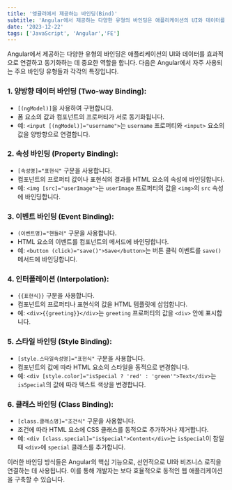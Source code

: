 ```yaml
---
title: '앵귤러에서 제공하는 바인딩(Bind)'
subtitle: 'Angular에서 제공하는 다양한 유형의 바인딩은 애플리케이션의 UI와 데이터를 효과적으로 연결하고 동기화하는 데 중요한 역할을 합니다.'
date: '2023-12-22'
tags: ['JavaScript', 'Angular','FE']
---
```


Angular에서 제공하는 다양한 유형의 바인딩은 애플리케이션의 UI와 데이터를 효과적으로 연결하고 동기화하는 데 중요한 역할을 합니다. 다음은 Angular에서 자주 사용되는 주요 바인딩 유형들과 각각의 특징입니다.

### 1. 양방향 데이터 바인딩 (Two-way Binding):

- `[(ngModel)]`을 사용하여 구현합니다.
- 폼 요소의 값과 컴포넌트의 프로퍼티가 서로 동기화됩니다.
- 예: `<input [(ngModel)]="username">`는 `username` 프로퍼티와 `<input>` 요소의 값을 양방향으로 연결합니다.

### 2. 속성 바인딩 (Property Binding):

- `[속성명]="표현식"` 구문을 사용합니다.
- 컴포넌트의 프로퍼티 값이나 표현식의 결과를 HTML 요소의 속성에 바인딩합니다.
- 예: `<img [src]="userImage">`는 `userImage` 프로퍼티의 값을 `<img>`의 `src` 속성에 바인딩합니다.

### 3. 이벤트 바인딩 (Event Binding):

- `(이벤트명)="핸들러"` 구문을 사용합니다.
- HTML 요소의 이벤트를 컴포넌트의 메서드에 바인딩합니다.
- 예: `<button (click)="save()">Save</button>`는 버튼 클릭 이벤트를 `save()` 메서드에 바인딩합니다.

### 4. 인터폴레이션 (Interpolation):

- `{{표현식}}` 구문을 사용합니다.
- 컴포넌트의 프로퍼티나 표현식의 값을 HTML 템플릿에 삽입합니다.
- 예: `<div>{{greeting}}</div>`는 `greeting` 프로퍼티의 값을 `<div>` 안에 표시합니다.

### 5. 스타일 바인딩 (Style Binding):

- `[style.스타일속성명]="표현식"` 구문을 사용합니다.
- 컴포넌트의 값에 따라 HTML 요소의 스타일을 동적으로 변경합니다.
- 예: `<div [style.color]="isSpecial ? 'red' : 'green'">Text</div>`는 `isSpecial`의 값에 따라 텍스트 색상을 변경합니다.

### 6. 클래스 바인딩 (Class Binding):

- `[class.클래스명]="조건식"` 구문을 사용합니다.
- 조건에 따라 HTML 요소에 CSS 클래스를 동적으로 추가하거나 제거합니다.
- 예: `<div [class.special]="isSpecial">Content</div>`는 `isSpecial`이 참일 때 `<div>`에 `special` 클래스를 추가합니다.

이러한 바인딩 방식들은 Angular의 핵심 기능으로, 선언적으로 UI와 비즈니스 로직을 연결하는 데 사용됩니다. 이를 통해 개발자는 보다 효율적으로 동적인 웹 애플리케이션을 구축할 수 있습니다.
